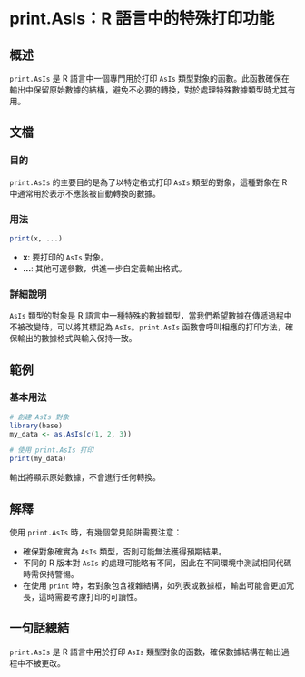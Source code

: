 <!--
Meta Description: # print.AsIs：R 語言中的特殊打印功能 ## 概述 `print.AsIs` 是 R 語言中一個專門用於打印 `AsIs` 類型對象的函數。此函數確保在輸出中保留原始數據的結構，避免不必要的轉換，對於處理特殊數據類型時尤其有用。 ## 文檔 ### 目的 `print.AsIs` 的主要...
Meta Keywords: asis, print, 類型對象的函數, my_data, 語言中的特殊打印功能
-->

# print.AsIs：R 語言中的特殊打印功能

## 概述
`print.AsIs` 是 R 語言中一個專門用於打印 `AsIs` 類型對象的函數。此函數確保在輸出中保留原始數據的結構，避免不必要的轉換，對於處理特殊數據類型時尤其有用。

## 文檔
### 目的
`print.AsIs` 的主要目的是為了以特定格式打印 `AsIs` 類型的對象，這種對象在 R 中通常用於表示不應該被自動轉換的數據。

### 用法
```R
print(x, ...)
```
- **x**: 要打印的 `AsIs` 對象。
- **...**: 其他可選參數，供進一步自定義輸出格式。

### 詳細說明
`AsIs` 類型的對象是 R 語言中一種特殊的數據類型，當我們希望數據在傳遞過程中不被改變時，可以將其標記為 `AsIs`。`print.AsIs` 函數會呼叫相應的打印方法，確保輸出的數據格式與輸入保持一致。

## 範例
### 基本用法
```R
# 創建 AsIs 對象
library(base)
my_data <- as.AsIs(c(1, 2, 3))

# 使用 print.AsIs 打印
print(my_data)
```
輸出將顯示原始數據，不會進行任何轉換。

## 解釋
使用 `print.AsIs` 時，有幾個常見陷阱需要注意：
- 確保對象確實為 `AsIs` 類型，否則可能無法獲得預期結果。
- 不同的 R 版本對 `AsIs` 的處理可能略有不同，因此在不同環境中測試相同代碼時需保持警惕。
- 在使用 `print` 時，若對象包含複雜結構，如列表或數據框，輸出可能會更加冗長，這時需要考慮打印的可讀性。

## 一句話總結
`print.AsIs` 是 R 語言中用於打印 `AsIs` 類型對象的函數，確保數據結構在輸出過程中不被更改。